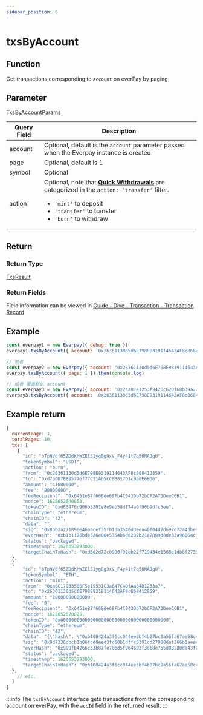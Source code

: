 ```yaml
---
sidebar_position: 6
---
```


# txsByAccount

## Function
Get transactions corresponding to `account` on everPay by paging

## Parameter
[TxsByAccountParams](../types#txsbyaccountparams)

|Query Field|Description|
|---|---|
|account|Optional, default is the `account` parameter passed when the Everpay instance is created|
|page|Optional, default is 1|
|symbol|Optional|
|action|Optional, note that **[Quick Withdrawals](../../../guide/dive/withdraw#quick-withdrawal)** are categorized in the `action: 'transfer'` filter. <ul><li>`'mint'` to deposit</li><li>`'transfer'` to transfer</li><li>`'burn'` to withdraw</li></ul>|

## Return
### Return Type
[TxsResult](../types#txsresult)

### Return Fields
Field information can be viewed in [Guide - Dive - Transaction - Transaction Record](../../../guide/dive/transaction#transaction-record)

## Example

```js
const everpay1 = new Everpay({ debug: true })
everpay1.txsByAccount({ account: '0x26361130d5d6E798E9319114643AF8c868412859', page: 1 }).then(console.log)

// 或者
const everpay2 = new Everpay({ account: '0x26361130d5d6E798E9319114643AF8c868412859', debug: true })
everpay.txsByAccount({ page: 1 }).then(console.log)

// 或者 覆盖默认 account
const everpay3 = new Everpay({ account: '0x2ca81e1253f9426c62Df68b39a22A377164eeC92', debug: true })
everpay3.txsByAccount({ account: '0x26361130d5d6E798E9319114643AF8c868412859', page: 1 }).then(console.log)
```

## Example return
```js
{
  currentPage: 1,
  totalPages: 10,
  txs: [
    {
      "id": "bTpNVdf65ZDdKhWZElS1yg0g9xV_F4y41t7q56NAJqU",
      "tokenSymbol": "USDT",
      "action": "burn",
      "from": "0x26361130d5d6E798E9319114643AF8c868412859",
      "to": "0xd7a0D7889577ef77C11Ab5CC00817D1c9adE6B36",
      "amount": "41000000",
      "fee": "80000000",
      "feeRecipient": "0x6451eB7f668de69Fb4C943Db72bCF2A73DeeC6B1",
      "nonce": 1625652640853,
      "tokenID": "0xd85476c906b5301e8e9eb58d174a6f96b9dfc5ee",
      "chainType": "ethereum",
      "chainID": "42",
      "data": "",
      "sig": "0x8bb2a271896e46aacef35f01da3540d3eea40f04d7d697d72a43be106bc4abc878dfe145b4db5e05d1489795b9bdccb0f3d3d58a78912cb338d2c1ff88bccc7d1c",
      "everHash": "0xb1b1176bde526e68e5354b6d0232b21a7889d8de33a9606ac1358ffea1f973cd",
      "status": "packaged",
      "timestamp": 1625653293000,
      "targetChainTxHash": "0xd3d2d72c0906f92eb22f719434e1568e1db8f2735bf5bcf645a2a70e5c21b2f7"
  },
  {
      "id": "bTpNVdf65ZDdKhWZElS1yg0g9xV_F4y41t7q56NAJqU",
      "tokenSymbol": "ETH",
      "action": "mint",
      "from": "0xa6C17933505F5e19531C3a647C4DfAa34B1233a7",
      "to": "0x26361130d5d6E798E9319114643AF8c868412859",
      "amount": "10000000000000",
      "fee": "0",
      "feeRecipient": "0x6451eB7f668de69Fb4C943Db72bCF2A73DeeC6B1",
      "nonce": 1625652570825,
      "tokenID": "0x0000000000000000000000000000000000000000",
      "chainType": "ethereum",
      "chainID": "42",
      "data": "{\"hash\": \"0xb108424a3f6cc044ee3bf4b27bc9a56fa67ae58c4734711b3ced775639bf0d2b\", \"nonce\": \"0xc6\", \"blockHash\": \"0x2a9c4090b8110e602d7b346d07d34d2f7445d0b20c76fda12f1757f98189f354\", \"blockNumber\": \"0x18c3854\", \"transactionIndex\": \"0x1\", \"from\": \"0x26361130d5d6E798E9319114643AF8c868412859\", \"to\": \"0xa7ae99C13d82dd32fc6445Ec09e38d197335F38a\", \"value\": \"0x9184e72a000\", \"gas\": \"0x587a\", \"gasPrice\": \"0x1bf08eb00\", \"input\": \"0x\", \"r\": \"0xea4722b335b447a8d01c06fb6be4840494dea3869979a92b0ba5a4f4e4d5d6cc\", \"s\": \"0x23ce4a06c1185625244415de593f15fa4e97c32c5379ead26d788e864b917da4\", \"v\": \"0x77\"}",
      "sig": "0x9d7336dbcb1b06fcd0eed3fc60b1dffc5391cd27888def366b1aeaeaedf91ae663f8dfb9c1b53395572b7a668491eb91edfe2e1f49a5d9ffa592027a06e3a4ee1c",
      "everHash": "0x999fb4266c33b87fe706d5f964692f3db8e755d08280da43f076c229e0a821f8",
      "status": "packaged",
      "timestamp": 1625653293000,
      "targetChainTxHash": "0xb108424a3f6cc044ee3bf4b27bc9a56fa67ae58c4734711b3ced775639bf0d2b"
  },
    // etc.
  ]
}
```

:::info
The `txsByAccount` interface gets transactions from the corresponding account on everPay, with the `accId` field in the returned result.
:::